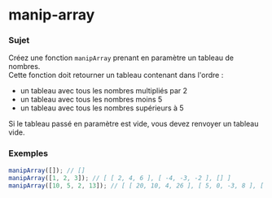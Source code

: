 # manip-array

### Sujet

Créez une fonction `manipArray` prenant en paramètre un tableau de nombres.  
Cette fonction doit retourner un tableau contenant dans l'ordre :

- un tableau avec tous les nombres multipliés par 2
- un tableau avec tous les nombres moins 5
- un tableau avec tous les nombres supérieurs à 5

Si le tableau passé en paramètre est vide, vous devez renvoyer un tableau vide.

### Exemples

```js
manipArray([]); // []
manipArray([1, 2, 3]); // [ [ 2, 4, 6 ], [ -4, -3, -2 ], [] ]
manipArray([10, 5, 2, 13]); // [ [ 20, 10, 4, 26 ], [ 5, 0, -3, 8 ], [ 10, 13 ] ]
```
